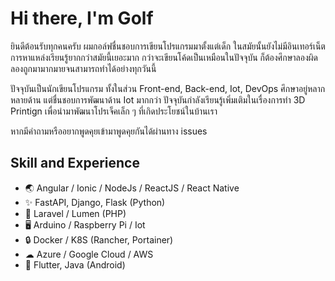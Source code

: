 # Hi there, I'm Golf

ยินดีต้อนรับทุกคนครับ ผมกอล์ฟชื่นชอบการเขียนโปรแกรมมาตั้งแต่เด็ก ในสมัยนั้นยังไม่มีอินเทอร์เน็ต การหาแหล่งเรียนรู้ยากกว่าสมัยนี้เยอะมาก กว่าจะเขียนโค้ดเป็นเหมือนในปัจจุบัน ก็ต้องศึกษาลองผิดลองถูกมามากมายจนสามารถทำได้อย่างทุกวันนี้

ปัจจุบันเป็นนักเขียนโปรแกรม ทั้งในส่วน Front-end, Back-end, Iot, DevOps ศึกษาอยู่หลากหลายด้าน
แต่ชื่นชอบการพัฒนาด้าน Iot มากกว่า ปัจจุบันกำลังเรียนรู้เพิ่มเติมในเรื่องการทำ 3D Printign เพื่อนำมาพัฒนาโปรเจ็คเล็ก ๆ ที่เกิดประโยชน์ในบ้านเรา

หากมีคำถามหรืออยากพูดคุยเข้ามาพูดคุยกันได้ผ่านทาง issues

## Skill and Experience
* 🌏 Angular / Ionic / NodeJs / ReactJS / React Native
* ✨ FastAPI, Django, Flask (Python)
* 🎁 Laravel / Lumen (PHP)
* 🖥 Arduino / Raspberry Pi / Iot
* 🔒 Docker / K8S (Rancher, Portainer)
* ☁ Azure / Google Cloud / AWS
* 📱 Flutter, Java (Android)